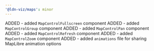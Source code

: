 ```yaml
---
'@ldn-viz/maps': minor
---
```


ADDED - added `MapControlFullscreen` component
ADDED - added `MapControlGroup` component
ADDED - added `MapControlPan` component
ADDED - added `MapControlRefresh` component
ADDED - added `MapControlZoom` component
ADDED - added `animations` file for sharing MapLibre animation options
